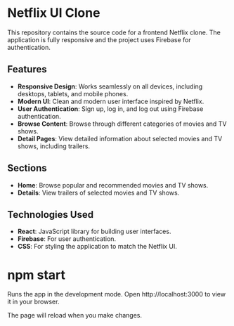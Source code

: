 # Netflix UI Clone

This repository contains the source code for a frontend Netflix clone. The application is fully responsive and the project uses Firebase for authentication.

## Features

- **Responsive Design**: Works seamlessly on all devices, including desktops, tablets, and mobile phones.
- **Modern UI**: Clean and modern user interface inspired by Netflix.
- **User Authentication**: Sign up, log in, and log out using Firebase authentication.
- **Browse Content**: Browse through different categories of movies and TV shows.
- **Detail Pages**: View detailed information about selected movies and TV shows, including trailers.

## Sections

- **Home**: Browse popular and recommended movies and TV shows.
- **Details**: View trailers of selected movies and TV shows.

## Technologies Used

- **React**: JavaScript library for building user interfaces.
- **Firebase**: For user authentication.
- **CSS**: For styling the application to match the Netflix UI.

# npm start
Runs the app in the development mode. Open http://localhost:3000 to view it in your browser.

The page will reload when you make changes.